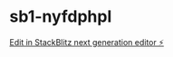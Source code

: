 # sb1-nyfdphpl

[Edit in StackBlitz next generation editor ⚡️](https://stackblitz.com/~/github.com/MinLand/sb1-nyfdphpl)